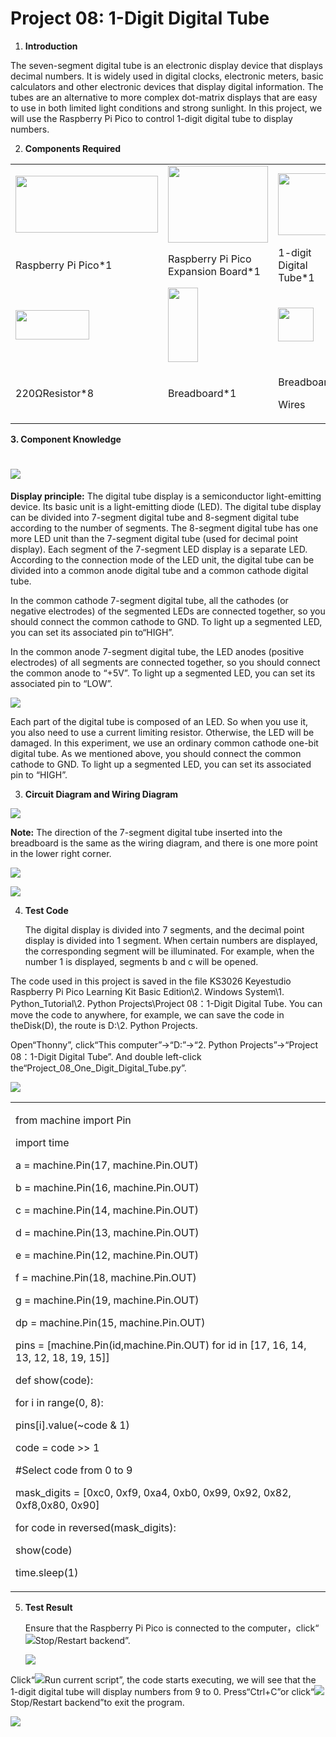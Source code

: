 # Project 08: 1-Digit Digital Tube

1.  **Introduction**

The seven-segment digital tube is an electronic display device that
displays decimal numbers. It is widely used in digital clocks,
electronic meters, basic calculators and other electronic devices that
display digital information. The tubes are an alternative to more
complex dot-matrix displays that are easy to use in both limited light
conditions and strong sunlight. In this project, we will use the
Raspberry Pi Pico to control 1-digit digital tube to display numbers.

2.  **Components Required**

<table>
<tbody>
<tr class="odd">
<td><img src="https://raw.githubusercontent.com/keyestudio/KS3026-Keyestudio-Raspberry-Pi-Pico-Learning-Kit-Basic-Edition-Python/master/media/b18fe281156b29c44796f72222718d58.jpeg" style="width:2.37431in;height:0.94514in" /></td>
<td><img src="https://raw.githubusercontent.com/keyestudio/KS3026-Keyestudio-Raspberry-Pi-Pico-Learning-Kit-Basic-Edition-Python/master/media/bbed91c0b45fcafc7e7163bfeabf68f9.png" style="width:1.67014in;height:1.28472in" /></td>
<td><img src="https://raw.githubusercontent.com/keyestudio/KS3026-Keyestudio-Raspberry-Pi-Pico-Learning-Kit-Basic-Edition-Python/master/media/75e38d601750a4707369bc73d8028063.png" style="width:0.92361in;height:1.02986in" /></td>
<td></td>
</tr>
<tr class="even">
<td>Raspberry Pi Pico*1</td>
<td>Raspberry Pi Pico Expansion Board*1</td>
<td>1-digit Digital Tube*1</td>
<td></td>
</tr>
<tr class="odd">
<td><img src="https://raw.githubusercontent.com/keyestudio/KS3026-Keyestudio-Raspberry-Pi-Pico-Learning-Kit-Basic-Edition-Python/master/media/098a2730d0b0a2a4b2079e0fc87fd38b.png" style="width:1.22639in;height:0.49236in" /></td>
<td><img src="https://raw.githubusercontent.com/keyestudio/KS3026-Keyestudio-Raspberry-Pi-Pico-Learning-Kit-Basic-Edition-Python/master/media/e380dd26e4825be9a768973802a55fe6.png" style="width:0.50347in;height:1.23333in" /></td>
<td><img src="https://raw.githubusercontent.com/keyestudio/KS3026-Keyestudio-Raspberry-Pi-Pico-Learning-Kit-Basic-Edition-Python/master/media/c801a7baee258ff7f5f28ac6e9a7097b.png" style="width:0.58611in;height:0.56319in" /></td>
<td><img src="https://raw.githubusercontent.com/keyestudio/KS3026-Keyestudio-Raspberry-Pi-Pico-Learning-Kit-Basic-Edition-Python/master/media/7dcbd02995be3c142b2f97df7f7c03ce.png" style="width:1.05903in;height:0.56667in" /></td>
</tr>
<tr class="even">
<td>220ΩResistor*8</td>
<td>Breadboard*1</td>
<td><p>Breadboard</p>
<p>Wires</p></td>
<td>USB Cable*1</td>
</tr>
</tbody>
</table>

**3. Component Knowledge**

# ![](/media/e44a0f27beec739ee13e68c04865989f.png)

**Display principle:** The digital tube display is a semiconductor
light-emitting device. Its basic unit is a light-emitting diode (LED).
The digital tube display can be divided into 7-segment digital tube and
8-segment digital tube according to the number of segments. The
8-segment digital tube has one more LED unit than the 7-segment digital
tube (used for decimal point display). Each segment of the 7-segment LED
display is a separate LED. According to the connection mode of the LED
unit, the digital tube can be divided into a common anode digital tube
and a common cathode digital tube.

In the common cathode 7-segment digital tube, all the cathodes (or
negative electrodes) of the segmented LEDs are connected together, so
you should connect the common cathode to GND. To light up a segmented
LED, you can set its associated pin to“HIGH”.

In the common anode 7-segment digital tube, the LED anodes (positive
electrodes) of all segments are connected together, so you should
connect the common anode to “+5V”. To light up a segmented LED, you can
set its associated pin to “LOW”.

![](/media/28fd057848fbe0e8c8e3362768e7aa44.png)

Each part of the digital tube is composed of an LED. So when you use it,
you also need to use a current limiting resistor. Otherwise, the LED
will be damaged. In this experiment, we use an ordinary common cathode
one-bit digital tube. As we mentioned above, you should connect the
common cathode to GND. To light up a segmented LED, you can set its
associated pin to “HIGH”.

3.  **Circuit Diagram and Wiring Diagram**

![](/media/84e67e0ce2d7627a96b83156324d92d5.png)

**Note:** The direction of the 7-segment digital tube inserted into the
breadboard is the same as the wiring diagram, and there is one more
point in the lower right corner.

![](/media/66da2f88234019c4a712494174ea4426.png)

![](/media/d99daa4165cf32b2283aae82466981bd.png)

4.  **Test Code**
    
    The digital display is divided into 7 segments, and the decimal
    point display is divided into 1 segment. When certain numbers are
    displayed, the corresponding segment will be illuminated. For
    example, when the number 1 is displayed, segments b and c will be
    opened.

The code used in this project is saved in the file KS3026 Keyestudio
Raspberry Pi Pico Learning Kit Basic Edition\\2. Windows System\\1.
Python\_Tutorial\\2. Python Projects\\Project 08：1-Digit Digital Tube.
You can move the code to anywhere, for example, we can save the code in
theDisk(D), the route is D:\\2. Python Projects.

Open“Thonny”, click“This computer”→“D:”→“2. Python Projects”→“Project
08：1-Digit Digital Tube”. And double left-click
the“Project\_08\_One\_Digit\_Digital\_Tube.py”.

![](/media/c9b3cf2f06c5261b112afde681d7c3a2.png)

<table>
<tbody>
<tr class="odd">
<td><p>from machine import Pin</p>
<p>import time</p>
<p>a = machine.Pin(17, machine.Pin.OUT)</p>
<p>b = machine.Pin(16, machine.Pin.OUT)</p>
<p>c = machine.Pin(14, machine.Pin.OUT)</p>
<p>d = machine.Pin(13, machine.Pin.OUT)</p>
<p>e = machine.Pin(12, machine.Pin.OUT)</p>
<p>f = machine.Pin(18, machine.Pin.OUT)</p>
<p>g = machine.Pin(19, machine.Pin.OUT)</p>
<p>dp = machine.Pin(15, machine.Pin.OUT)</p>
<p>pins = [machine.Pin(id,machine.Pin.OUT) for id in [17, 16, 14, 13, 12, 18, 19, 15]]</p>
<p>def show(code):</p>
<p>for i in range(0, 8):</p>
<p>pins[i].value(~code &amp; 1)</p>
<p>code = code &gt;&gt; 1</p>
<p>#Select code from 0 to 9</p>
<p>mask_digits = [0xc0, 0xf9, 0xa4, 0xb0, 0x99, 0x92, 0x82, 0xf8,0x80, 0x90]</p>
<p>for code in reversed(mask_digits):</p>
<p>show(code)</p>
<p>time.sleep(1)</p></td>
</tr>
</tbody>
</table>

5.  **Test Result**
    
    Ensure that the Raspberry Pi Pico is connected to the
    computer，click“![](/media/27451c8a9c13e29d02bc0f5831cfaf1f.png)Stop/Restart backend”.
    
    ![](/media/f6eed549d1acfd058333e95306edeb1d.png)

Click“![](/media/da852227207616ccd9aff28f19e02690.png)Run current script”, the code starts
executing, we will see that the 1-digit digital tube will display
numbers from 9 to 0. Press“Ctrl+C”or
click“![](/media/27451c8a9c13e29d02bc0f5831cfaf1f.png)Stop/Restart backend”to exit the program.

![](/media/4d06038bf94823da20012d28475cc6b9.png)
